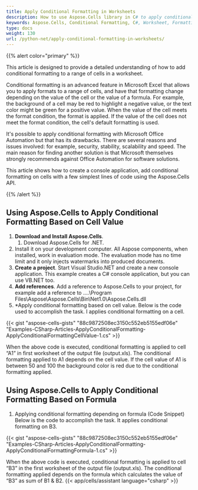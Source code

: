 ```yaml
---
title: Apply Conditional Formatting in Worksheets
description: How to use Aspose.Cells library in C# to apply conditional formatting in worksheets. By adjusting these criteria, you have more control over how cells look and appear.
keywords: Aspose.Cells, Conditional Formatting, C#, Worksheet, Formatting
type: docs
weight: 130
url: /python-net/apply-conditional-formatting-in-worksheets/
---
```


{{% alert color="primary" %}}

This article is designed to provide a detailed understanding of how to add conditional formatting to a range of cells in a worksheet.

Conditional formatting is an advanced feature in Microsoft Excel that allows you to apply formats to a range of cells, and have that formatting change depending on the value of the cell or the value of a formula. For example, the background of a cell may be red to highlight a negative value, or the text color might be green for a positive value. When the value of the cell meets the format condition, the format is applied. If the value of the cell does not meet the format condition, the cell's default formatting is used.

It's possible to apply conditional formatting with Microsoft Office Automation but that has its drawbacks. There are several reasons and issues involved: for example, security, stability, scalability and speed. The main reason for finding another solution is that Microsoft themselves strongly recommends against Office Automation for software solutions.

This article shows how to create a console application, add conditional formatting on cells with a few simplest lines of code using the Aspose.Cells API.

{{% /alert %}}

## **Using Aspose.Cells to Apply Conditional Formatting Based on Cell Value**

1. **Download and Install Aspose.Cells**.
   1. Download Aspose.Cells for .NET.
1. Install it on your development computer.
   All Aspose components, when installed, work in evaluation mode. The evaluation mode has no time limit and it only injects watermarks into produced documents.
1. **Create a project**.
   Start Visual Studio.NET and create a new console application. This example creates a C# console application, but you can use VB.NET too.
1. **Add references**.
   Add a reference to Aspose.Cells to your project, for example add a reference to ….\Program Files\Aspose\Aspose.Cells\Bin\Net1.0\Aspose.Cells.dll
1. *Apply conditional formatting based on cell value.
   Below is the code used to accomplish the task. I applies conditional formatting on a cell.

{{< gist "aspose-cells-gists" "88c9872508ec3150c552eb5155edf06e" "Examples-CSharp-Articles-ApplyConditionalFormatting-ApplyConditionalFormattingCellValue-1.cs" >}}

When the above code is executed, conditional formatting is applied to cell “A1” in first worksheet of the output file (output.xls). The conditional formatting applied to A1 depends on the cell value. If the cell value of A1 is between 50 and 100 the background color is red due to the conditional formatting applied.

## **Using Aspose.Cells to Apply Conditional Formatting Based on Formula**

1. Applying conditional formatting depending on formula (Code Snippet)
   Below is the code to accomplish the task. It applies conditional formatting on B3.

{{< gist "aspose-cells-gists" "88c9872508ec3150c552eb5155edf06e" "Examples-CSharp-Articles-ApplyConditionalFormatting-ApplyConditionalFormattingFormula-1.cs" >}}

When the above code is executed, conditional formatting is applied to cell “B3” in the first worksheet of the output file (output.xls). The conditional formatting applied depends on the formula which calculates the value of “B3” as sum of B1 & B2.
{{< app/cells/assistant language="csharp" >}}
